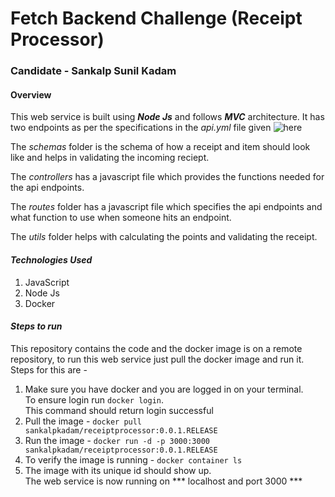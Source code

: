 
# Fetch Backend Challenge (Receipt Processor)

### Candidate - Sankalp Sunil Kadam

#### Overview 

This web service is built using ***Node Js*** and follows ***MVC*** architecture. 
It has two endpoints as per the specifications in the *api.yml* file given ![here](https://github.com/fetch-rewards/receipt-processor-challenge/blob/main/api.yml)

The *schemas* folder is the schema of how a receipt and item should look like and helps in validating the incoming reciept.

The *controllers* has a javascript file which provides the functions needed for the api endpoints.

The *routes* folder has a javascript file which specifies the api endpoints and what function to use when someone hits an endpoint.

The *utils* folder helps with calculating the points and validating the receipt. 

#### ***Technologies Used***

1. JavaScript
2. Node Js
3. Docker

#### ***Steps to run***

This repository contains the code and the docker image is on a remote repository, to run this web service just pull the docker image and run it. Steps for this are -

1. Make sure you have docker and you are logged in on your terminal.<br>
To ensure login run ``` docker login ```.<br>
This command should return login successful
2. Pull the image - ``` docker pull sankalpkadam/receiptprocessor:0.0.1.RELEASE ```
3. Run the image - ``` docker run -d -p 3000:3000 sankalpkadam/receiptprocessor:0.0.1.RELEASE ```
4. To verify the image is running - ``` docker container ls ```
5. The image with its unique id should show up.<br> 
The web service is now running on *** localhost and port 3000 ***


